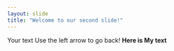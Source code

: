 ```yaml
---
layout: slide
title: "Welcome to our second slide!"
---
```

Your text
Use the left arrow to go back!
**Here is My text**
